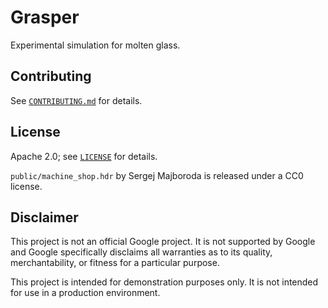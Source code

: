# Grasper

Experimental simulation for molten glass.

## Contributing

See [`CONTRIBUTING.md`](CONTRIBUTING.md) for details.

## License

Apache 2.0; see [`LICENSE`](LICENSE) for details.

`public/machine_shop.hdr` by Sergej Majboroda is released under a CC0 license.

## Disclaimer

This project is not an official Google project. It is not supported by
Google and Google specifically disclaims all warranties as to its quality,
merchantability, or fitness for a particular purpose.

This project is intended for demonstration purposes only. It is not
intended for use in a production environment.

